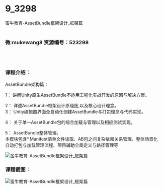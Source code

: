 # 9_3298
蛮牛教育-AssetBundle框架设计_框架篇
<br/></br>
<h3>微:mukewang8 资源编号：523298</h3>
<br/></br>
<h3>课程介绍：</h3>
<p><a title="查看与 AssetBundle 相关的文章" target="_blank">AssetBundle</a>架构篇：</p>
<p>1： 讲解Unity原生AssetBundle不适用工程化实战开发的原因与解决方案。</p>
<p>2： 详述AssetBundle框架设计原理图,以及核心设计理念。<br>
3： Untiy编辑器界面全自动化创建AssetBundle与打包理念与代码实现。</p>
<p>4： 关于单一AssetBundle包的综合加载与管理以及相应测试实现。</p>
<p>5： AssetBundle整体管理。<br>
本模块包含*.Manifest清单文件读取、AB包之间复杂依赖关系管理、整体场景化自动打包与加载管理流程、项目辅助全局定义与路径管理等</p>
<p><img src="https://www.ko996.com/wp-content/uploads/img/2018/08/2-16-300x169.png" alt="蛮牛教育-AssetBundle框架设计_框架篇"></p>
<h3>课程截图：</h3>
<p><img src="https://www.ko996.com/wp-content/uploads/img/2018/08/3-8.png" alt="蛮牛教育-AssetBundle框架设计_框架篇"></p>
